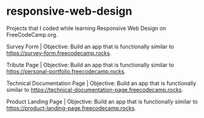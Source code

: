 # responsive-web-design
Projects that I coded while learning Responsive Web Design on FreeCodeCamp.org.

Survey Form | Objective: Build an app that is functionally similar to <a href="https://survey-form.freecodecamp.rocks">https://survey-form.freecodecamp.rocks</a>.

Tribute Page | Objective: Build an app that is functionally similar to <a href="https://personal-portfolio.freecodecamp.rocks">https://personal-portfolio.freecodecamp.rocks</a>.

Technical Documentation Page | Objective: Build an app that is functionally similar to <a href="https://technical-documentation-page.freecodecamp.rocks">https://technical-documentation-page.freecodecamp.rocks</a>.

Product Landing Page | Objective: Build an app that is functionally similar to <a href="https://product-landing-page.freecodecamp.rocks">https://product-landing-page.freecodecamp.rocks</a>. 
